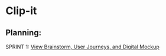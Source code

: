 # Clip-it
## Planning:
SPRINT 1: [View Brainstorm, User Journeys, and Digital Mockup](https://github.com/kmurata798/Clip-it/tree/master/templates)